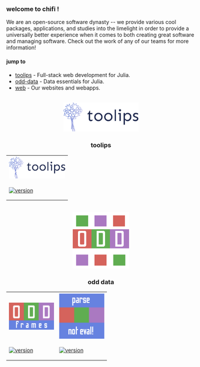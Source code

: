### welcome to chifi !
We are an open-source software dynasty -- we provide various cool packages, applications, and studies into the limelight in order to provide a universally better experience when it comes to both creating great software and managing software. Check out the work of any of our teams for more information!
#### jump to
- [toolips](https://github.com/ChifiSource/.github/blob/main/profile/README.md#-toolips-) - Full-stack web development for Julia.
- [odd-data](https://github.com/ChifiSource/.github/blob/main/profile/README.md#-odd-data-) - Data essentials for Julia.
- [web](https://github.com/ChifiSource/.github/blob/main/profile/README.md#-olive-) - Our websites and webapps.

<div align="center" style = "box-pack: start;">
  </br>
  <img width = 200 src="https://github.com/ChifiSource/image_dump/blob/main/toolips/toolips.svg" href = "https://github.com/orgs/ChifiSource/teams/toolips" >
  <h3 href = "https://github.com/orgs/ChifiSource/teams/toolips"> toolips </h3>
  <table>
  <tr>
    <th><img width = 150 src="https://github.com/ChifiSource/image_dump/blob/main/toolips/toolips.svg" ></th>
  </tr>
  <tr>
    <td>
      
[![version](https://juliahub.com/docs/Lathe/version.svg)](https://juliahub.com/ui/Packages/Lathe/6rMNJ)
    </td>
  </tr>
    </table>
      </br>
        <img width = 150 src="https://github.com/ChifiSource/image_dump/blob/main/odddata/logo_t.png" href = "https://github.com/orgs/ChifiSource/teams/odd-data" >
  <h3 href = "https://github.com/orgs/ChifiSource/teams/odd-data"> odd data </h3>
  <table>
  <tr>
    <th><img width = 120 src="https://github.com/ChifiSource/image_dump/blob/main/oddframes/logo.png" ></th>
    <th><img width = 120 src="https://github.com/ChifiSource/image_dump/blob/main/parsenoteval/logo.png" ></th>
  </tr>
  <tr>
    <td>
      
[![version](https://juliahub.com/docs/Lathe/version.svg)](https://juliahub.com/ui/Packages/Lathe/6rMNJ)
      
 </td>
        <td>
      
[![version](https://juliahub.com/docs/Lathe/version.svg)](https://juliahub.com/ui/Packages/Lathe/6rMNJ)
      
 </td>
  </tr>
  </table>
  </br>
  </br>
    </br>
    
  </div>
